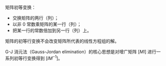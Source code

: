 矩阵初等变换：

- 交换矩阵的两行（列）；
- 以非 0 常数乘矩阵的某一行（列）；
- 把某一行的常数倍加到另一行（列）上。

矩阵的初等行变换不会改变矩阵所代表的线性方程组的解。

G-J 消元法（Gauss-Jordan elimination）的核心思想是对增广矩阵 $[MI]$ 进行一系列初等行变换得到 $[IM^{-1}]$。
